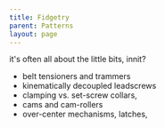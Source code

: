 ```yaml
---
title: Fidgetry
parent: Patterns
layout: page
---
```


it's often all about the little bits, innit?

- belt tensioners and trammers 
- kinematically decoupled leadscrews 
- clamping vs. set-screw collars, 
- cams and cam-rollers
- over-center mechanisms, latches, 